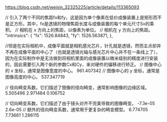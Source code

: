 https://blog.csdn.net/weixin_32325225/article/details/113365093

// 引入了两个不同的焦距fx和fy，这是因为单个像素在低价成像装置上是矩形而不是正方形。其中，fx是透镜的物理焦距长度与成像装置的每个单元尺寸Sx的乘积。
// 相机在 x 方向上的焦距，以像素为单位。
// 相机在 y 方向上的焦距。
"intrinsics": {
  "fx": 1526.84843,
  "fy": 1526.563871,
},

//但是在实际相机中，成像平面就是相机感光芯片，针孔就是透镜，然而主点却并不再在成像平面的中心了（也就是透镜光轴与感光芯片中心并不在一条线上了），因为在实际制作中是无法做到将相机里面的成像装置以微米级别的精度进行安装的，因此需要引入两个新的参数Cx和Cy，来对硬件的偏移进行矫正。
// 图像中心的 x 坐标，通常是图像宽度的中心。
<Cx>961.407342</Cx>
// 图像中心的 y 坐标，通常是图像高度的中心。
<Cy>537.347719</Cy>

// 径向畸变系数。它们描述了图像的径向畸变，通常影响图像的边缘区域。
<K1>5.505496</K1>
<K2>2.971484</K2>
<K3>0.106752</K3>

// 切向畸变系数。它们描述了由于镜头对齐不完美导致的图像畸变。
<P1>-7.3e-05</P1>
<P2>2.6e-05</P2>
// 额外的径向畸变系数，通常用于更复杂的畸变模型。
<K4>6.774705</K4>
<K5>7.73661</K5>
<K6>1.286115</K6>

